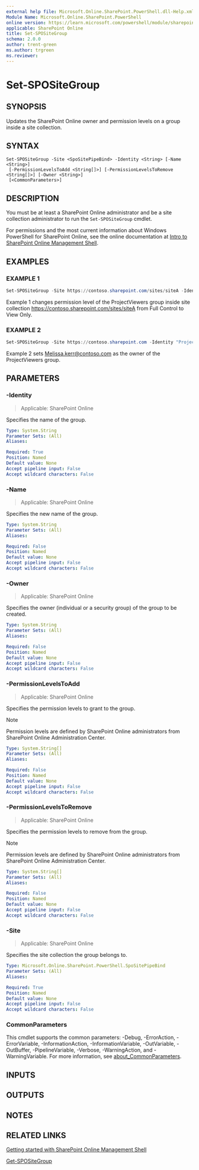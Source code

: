 ```yaml
---
external help file: Microsoft.Online.SharePoint.PowerShell.dll-Help.xml
Module Name: Microsoft.Online.SharePoint.PowerShell
online version: https://learn.microsoft.com/powershell/module/sharepoint-online/set-spositegroup
applicable: SharePoint Online
title: Set-SPOSiteGroup
schema: 2.0.0
author: trent-green
ms.author: trgreen
ms.reviewer:
---
```


# Set-SPOSiteGroup

## SYNOPSIS

Updates the SharePoint Online owner and permission levels on a group inside a site collection.

## SYNTAX

```
Set-SPOSiteGroup -Site <SpoSitePipeBind> -Identity <String> [-Name <String>]
 [-PermissionLevelsToAdd <String[]>] [-PermissionLevelsToRemove <String[]>] [-Owner <String>]
 [<CommonParameters>]
```

## DESCRIPTION

You must be at least a SharePoint Online administrator and be a site collection administrator to run the `Set-SPOSiteGroup` cmdlet.

For permissions and the most current information about Windows PowerShell for SharePoint Online, see the online documentation at [Intro to SharePoint Online Management Shell](/powershell/sharepoint/sharepoint-online/introduction-sharepoint-online-management-shell).

## EXAMPLES

### EXAMPLE 1

```powershell
Set-SPOSiteGroup -Site https://contoso.sharepoint.com/sites/siteA -Identity "ProjectViewers" -PermissionLevelsToRemove "Full Control" -PermissionLevelsToAdd "View Only"
```

Example 1 changes permission level of the ProjectViewers group inside site collection <https://contoso.sharepoint.com/sites/siteA> from Full Control to View Only.

### EXAMPLE 2

```powershell
Set-SPOSiteGroup -Site https://contoso.sharepoint.com -Identity "ProjectViewers" -Owner Melissa.kerr@contoso.com
```

Example 2 sets Melissa.kerr@contoso.com as the owner of the ProjectViewers group.

## PARAMETERS

### -Identity

> Applicable: SharePoint Online

Specifies the name of the group.

```yaml
Type: System.String
Parameter Sets: (All)
Aliases:

Required: True
Position: Named
Default value: None
Accept pipeline input: False
Accept wildcard characters: False
```

### -Name

> Applicable: SharePoint Online

Specifies the new name of the group.

```yaml
Type: System.String
Parameter Sets: (All)
Aliases:

Required: False
Position: Named
Default value: None
Accept pipeline input: False
Accept wildcard characters: False
```

### -Owner

> Applicable: SharePoint Online

Specifies the owner (individual or a security group) of the group to be created.

```yaml
Type: System.String
Parameter Sets: (All)
Aliases:

Required: False
Position: Named
Default value: None
Accept pipeline input: False
Accept wildcard characters: False
```

### -PermissionLevelsToAdd

> Applicable: SharePoint Online

Specifies the permission levels to grant to the group.

> [!NOTE]
> Permission levels are defined by SharePoint Online administrators from SharePoint Online Administration Center.

```yaml
Type: System.String[]
Parameter Sets: (All)
Aliases:

Required: False
Position: Named
Default value: None
Accept pipeline input: False
Accept wildcard characters: False
```

### -PermissionLevelsToRemove

> Applicable: SharePoint Online

Specifies the permission levels to remove from the group.

> [!NOTE]
> Permission levels are defined by SharePoint Online administrators from SharePoint Online Administration Center.

```yaml
Type: System.String[]
Parameter Sets: (All)
Aliases:

Required: False
Position: Named
Default value: None
Accept pipeline input: False
Accept wildcard characters: False
```

### -Site

> Applicable: SharePoint Online

Specifies the site collection the group belongs to.

```yaml
Type: Microsoft.Online.SharePoint.PowerShell.SpoSitePipeBind
Parameter Sets: (All)
Aliases:

Required: True
Position: Named
Default value: None
Accept pipeline input: False
Accept wildcard characters: False
```

### CommonParameters

This cmdlet supports the common parameters: -Debug, -ErrorAction, -ErrorVariable, -InformationAction, -InformationVariable, -OutVariable, -OutBuffer, -PipelineVariable, -Verbose, -WarningAction, and -WarningVariable. For more information, see [about_CommonParameters](https://go.microsoft.com/fwlink/?LinkID=113216).

## INPUTS

## OUTPUTS

## NOTES

## RELATED LINKS

[Getting started with SharePoint Online Management Shell](/powershell/sharepoint/sharepoint-online/connect-sharepoint-online)

[Get-SPOSiteGroup](Get-SPOSiteGroup.md)
